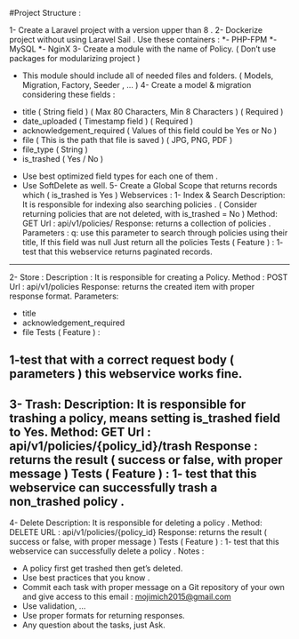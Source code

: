 #Project Structure :

1- Create a Laravel project with a version upper than 8 .
2- Dockerize project without using Laravel Sail .
Use these containers : 
*- PHP-FPM 
*- MySQL
*- NginX
3- Create a module with the name of Policy. ( Don’t use packages for modularizing project ) 
* This module should include all of needed files and folders. ( Models, Migration, 
Factory, Seeder , … )
4- Create a model & migration considering these fields : 
- title ( String field ) ( Max 80 Characters, Min 8 Characters ) ( Required )
- date_uploaded ( Timestamp field ) ( Required )
- acknowledgement_required ( Values of this field could be Yes or No ) 
- file ( This is the path that file is saved ) ( JPG, PNG, PDF )
- file_type ( String ) 
- is_trashed ( Yes / No )
* Use best optimized field types for each one of them .
* Use SoftDelete as well.
5- Create a Global Scope that returns records which ( is_trashed is Yes ) 
Webservices :
1- Index & Search
Description: It is responsible for indexing also searching policies . 
( Consider returning policies that are not deleted, with is_trashed = No ) 
Method: GET
Url : api/v1/policies/
Response: returns a collection of policies .
Parameters : 
q: use this parameter to search through policies using their title,
If this field was null Just return all the policies 
Tests ( Feature ) :
1- test that this webservice returns paginated records.
----------------------------------------------------------------------------------------------------------------------------------------
2- Store :
Description : It is responsible for creating a Policy.
Method : POST
Url : api/v1/policies
Response: returns the created item with proper response format.
Parameters: 
- title
- acknowledgement_required
- file
Tests ( Feature ) :

1-test that with a correct request body ( parameters ) this webservice works fine. 
------
3- Trash:
Description: 
It is responsible for trashing a policy, means setting is_trashed field to Yes.
Method: GET
Url : api/v1/policies/{policy_id}/trash
Response : returns the result ( success or false, with proper message ) 
Tests ( Feature ) :
1- test that this webservice can successfully trash a non_trashed policy .
-------
4- Delete
Description: It is responsible for deleting a policy . 
Method: DELETE
URL : api/v1/policies/{policy_id}
Response:
 returns the result ( success or false, with proper message ) 
Tests ( Feature ) :
1- test that this webservice can successfully delete a policy .
Notes :
* A policy first get trashed then get’s deleted. 
* Use best practices that you know .
* Commit each task with proper message on a Git repository of your own and
give access to this email : mojimich2015@gmail.com
* Use validation, …
* Use proper formats for returning responses.
* Any question about the tasks, just Ask.
